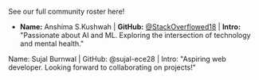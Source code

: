 See our full community roster here!

* **Name:** Anshima S.Kushwah | **GitHub:** [@StackOverflowed18](https://github.com/StackOverflowed18) | **Intro:** "Passionate about AI and ML. Exploring the intersection of technology and mental health."

Name: Sujal Burnwal | GitHub: @sujal-ece28 | Intro: "Aspiring web developer. Looking forward to collaborating on projects!"
